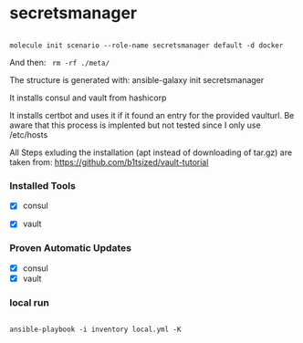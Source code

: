 secretsmanager
=========

<code>
molecule init scenario --role-name secretsmanager default -d docker
</code>

And then:
<code>
rm -rf ./meta/
</code>


The structure is generated with:
ansible-galaxy init secretsmanager


It installs consul and vault from hashicorp

It installs certbot and uses it if it found an entry for the provided vaulturl.
Be aware that this process is implented but not tested since I only use /etc/hosts


All Steps exluding the installation (apt instead of downloading of tar.gz) are taken from: https://github.com/b1tsized/vault-tutorial

### Installed Tools

- [x] consul
- [x] vault


### Proven Automatic Updates

- [x] consul
- [x] vault

### local run

<code>
ansible-playbook -i inventory local.yml -K
</code>